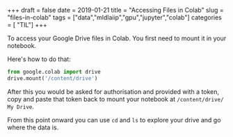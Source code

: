 +++
draft = false
date = 2019-01-21
title = "Accessing Files in Colab"
slug = "files-in-colab"
tags = ["data","mldlaiip","gpu","jupyter","colab"]
categories = [ "TIL"]
+++

To access your Google Drive files in Colab. You first need to mount it in your notebook.

Here's how to do that:

```python
from google.colab import drive
drive.mount('/content/drive')
```

After this you would be asked for authorisation and provided with a token, copy and paste that token back to mount your notebook at `/content/drive/ My Drive`.

From this point onward you can use `cd` and `ls` to explore your drive and go where the data is.